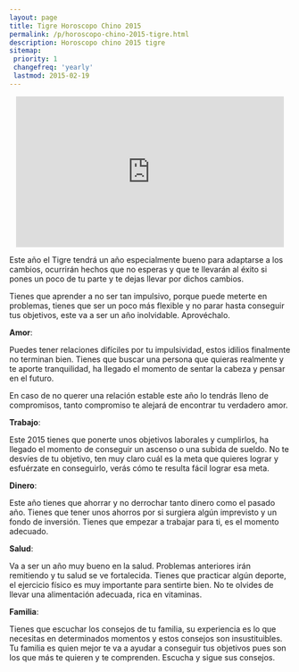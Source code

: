 ```yaml
---
layout: page
title: Tigre Horoscopo Chino 2015
permalink: /p/horoscopo-chino-2015-tigre.html
description: Horoscopo chino 2015 tigre
sitemap:
 priority: 1
 changefreq: 'yearly'
 lastmod: 2015-02-19
---
```

<div style="text-align: center;">

<iframe allowfullscreen="" frameborder="0" height="270" src="https://www.youtube.com/embed/e_xOZNQcs9Q?list=PLFxNV3JuSndVrbUhZ4aVQW3bkF8i_5Q7a" width="480"></iframe>
</div>

<p>Este año el Tigre tendrá un año especialmente bueno para adaptarse a los cambios, ocurrirán hechos que no esperas y que te llevarán al éxito si pones un poco de tu parte y te dejas llevar por dichos cambios.</p>
<p>Tienes que aprender a no ser tan impulsivo, porque puede meterte en problemas, tienes que ser un poco más flexible y no parar hasta conseguir tus objetivos, este va a ser un año inolvidable. Aprovéchalo.</p>


<p><b>Amor</b>:</p>
<p>Puedes tener relaciones difíciles por tu impulsividad, estos idilios finalmente no terminan bien. Tienes que buscar una persona que quieras realmente y te aporte tranquilidad, ha llegado el momento de sentar la cabeza y pensar en el futuro.</p>
En caso de no querer una relación estable este año lo tendrás lleno de compromisos, tanto compromiso te alejará de encontrar tu verdadero amor.</p>

<p><b>Trabajo</b>:</p>
<p>Este 2015 tienes que ponerte unos objetivos laborales y cumplirlos, ha llegado el momento de conseguir un ascenso o una subida de sueldo. No te desvíes de tu objetivo, ten muy claro cuál es la meta que quieres lograr y esfuérzate en conseguirlo, verás cómo te resulta fácil lograr esa meta.</p>

<p><b>Dinero</b>:</p>
<p>Este año tienes que ahorrar y no derrochar tanto dinero como el pasado año. Tienes que tener unos ahorros por si surgiera algún imprevisto y un fondo de inversión. Tienes que empezar a trabajar para ti, es el momento adecuado.</p>

<p><b>Salud</b>:</p>
<p>Va a ser un año muy bueno en la salud. Problemas anteriores irán remitiendo y tu salud se ve fortalecida. Tienes que practicar algún deporte, el ejercicio físico es muy importante para sentirte bien. No te olvides de llevar una alimentación adecuada, rica en vitaminas.</p>

<p><b>Familia</b>:</p>
<p>Tienes que escuchar los consejos de tu familia, su experiencia es lo que necesitas en determinados momentos y estos consejos son insustituibles. Tu familia es quien mejor te va a ayudar a conseguir tus objetivos pues son los que más te quieren y te comprenden. Escucha y sigue sus consejos.
